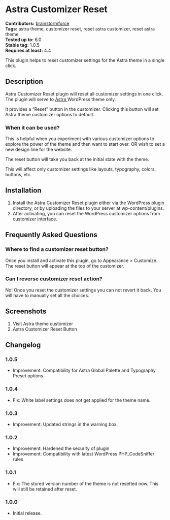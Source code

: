 # Astra Customizer Reset #
**Contributors:** [brainstormforce](https://profiles.wordpress.org/brainstormforce)  
**Tags:** astra theme, customizer reset, reset astra customizer, reset astra theme  
**Tested up to:** 6.0  
**Stable tag:** 1.0.5  
**Requires at least:** 4.4  

This plugin helps to reset customizer settings for the Astra theme in a single click.

## Description ##

Astra Customizer Reset plugin will reset all customizer settings in one click. The plugin will serve to <a href="https://wordpress.org/themes/astra/" target="_blank"> Astra </a>WordPress theme only.

It provides a “Reset" button in the customizer. Clicking this button will set Astra theme customizer options to default.

### When it can be used? ###

This is helpful when you experiment with various customizer options to explore the power of the theme and then want to start over. OR wish to set a new design line for the website.

The reset button will take you back at the initial state with the theme.

This will affect only customizer settings like layouts, typography, colors, buttons, etc.

## Installation ##

1. Install the Astra Customizer Reset plugin either via the WordPress plugin directory, or by uploading the files to your server at wp-content/plugins.
2. After activating, you can reset the WordPress customizer options from customizer interface.

## Frequently Asked Questions ##

### Where to find a customizer reset button? ###

Once you install and activate this plugin, go to Appearance > Customize. The reset button will appear at the top of the customizer.

### Can I reverse customizer reset action? ###

No! Once you reset the customizer settings you can not revert it back. You will have to manually set all the choices.

## Screenshots ##

1. Visit Astra theme customizer
2. Astra Customizer Reset Button

## Changelog ##

### 1.0.5 ###
- Improvement: Compatibility for Astra Global Palette and Typography Preset options. 

### 1.0.4 ###
- Fix: White label settings does not get applied for the theme name.

### 1.0.3 ###
- Improvement: Updated strings in the warning box.

### 1.0.2 ###
- Improvement: Hardened the security of plugin
- Improvement: Compatibility with latest WordPress PHP_CodeSniffer rules

### 1.0.1 ###
* Fix: The stored version number of the theme is not resetted now. This will still be retained after reset.

### 1.0.0 ###
* Initial release.

